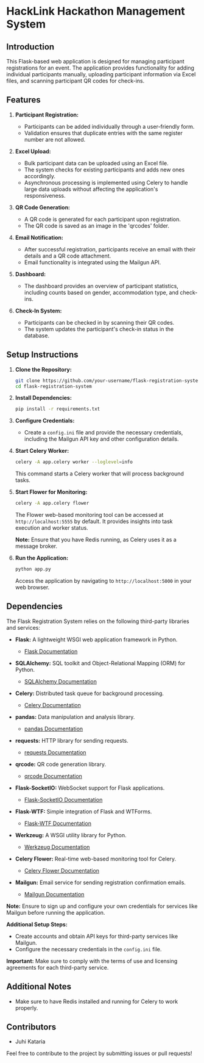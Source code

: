 # HackLink Hackathon Management System

## Introduction

This Flask-based web application is designed for managing participant registrations for an event. The application provides functionality for adding individual participants manually, uploading participant information via Excel files, and scanning participant QR codes for check-ins.

## Features

1. **Participant Registration:**
   - Participants can be added individually through a user-friendly form.
   - Validation ensures that duplicate entries with the same register number are not allowed.

2. **Excel Upload:**
   - Bulk participant data can be uploaded using an Excel file.
   - The system checks for existing participants and adds new ones accordingly.
   - Asynchronous processing is implemented using Celery to handle large data uploads without affecting the application's responsiveness.

3. **QR Code Generation:**
   - A QR code is generated for each participant upon registration.
   - The QR code is saved as an image in the 'qrcodes' folder.

4. **Email Notification:**
   - After successful registration, participants receive an email with their details and a QR code attachment.
   - Email functionality is integrated using the Mailgun API.

5. **Dashboard:**
   - The dashboard provides an overview of participant statistics, including counts based on gender, accommodation type, and check-ins.

6. **Check-In System:**
   - Participants can be checked in by scanning their QR codes.
   - The system updates the participant's check-in status in the database.

## Setup Instructions

1. **Clone the Repository:**
   ```bash
   git clone https://github.com/your-username/flask-registration-system.git
   cd flask-registration-system
   ```

2. **Install Dependencies:**
   ```bash
   pip install -r requirements.txt
   ```

3. **Configure Credentials:**
   - Create a `config.ini` file and provide the necessary credentials, including the Mailgun API key and other configuration details.

4. **Start Celery Worker:**
   ```bash
   celery -A app.celery worker --loglevel=info
   ```
   This command starts a Celery worker that will process background tasks.

5. **Start Flower for Monitoring:**
   ```bash
   celery -A app.celery flower
   ```
   The Flower web-based monitoring tool can be accessed at `http://localhost:5555` by default. It provides insights into task execution and worker status.

   **Note:** Ensure that you have Redis running, as Celery uses it as a message broker.

6. **Run the Application:**
   ```bash
   python app.py
   ```
   Access the application by navigating to `http://localhost:5000` in your web browser.

## Dependencies

The Flask Registration System relies on the following third-party libraries and services:

- **Flask:** A lightweight WSGI web application framework in Python.
  - [Flask Documentation](https://flask.palletsprojects.com/en/2.1.x/)

- **SQLAlchemy:** SQL toolkit and Object-Relational Mapping (ORM) for Python.
  - [SQLAlchemy Documentation](https://docs.sqlalchemy.org/en/20/)

- **Celery:** Distributed task queue for background processing.
  - [Celery Documentation](https://docs.celeryproject.org/en/stable/)

- **pandas:** Data manipulation and analysis library.
  - [pandas Documentation](https://pandas.pydata.org/pandas-docs/stable/)

- **requests:** HTTP library for sending requests.
  - [requests Documentation](https://docs.python-requests.org/en/latest/)

- **qrcode:** QR code generation library.
  - [qrcode Documentation](https://pypi.org/project/qrcode/)

- **Flask-SocketIO:** WebSocket support for Flask applications.
  - [Flask-SocketIO Documentation](https://flask-socketio.readthedocs.io/en/latest/)

- **Flask-WTF:** Simple integration of Flask and WTForms.
  - [Flask-WTF Documentation](https://flask-wtf.readthedocs.io/en/stable/)

- **Werkzeug:** A WSGI utility library for Python.
  - [Werkzeug Documentation](https://werkzeug.palletsprojects.com/en/3.1.x/)

- **Celery Flower:** Real-time web-based monitoring tool for Celery.
  - [Celery Flower Documentation](https://flower.readthedocs.io/en/latest/)

- **Mailgun:** Email service for sending registration confirmation emails.
  - [Mailgun Documentation](https://www.mailgun.com/)

**Note:** Ensure to sign up and configure your own credentials for services like Mailgun before running the application.

**Additional Setup Steps:**
- Create accounts and obtain API keys for third-party services like Mailgun.
- Configure the necessary credentials in the `config.ini` file.

**Important:** Make sure to comply with the terms of use and licensing agreements for each third-party service.



## Additional Notes

- Make sure to have Redis installed and running for Celery to work properly.

## Contributors

- Juhi Kataria

Feel free to contribute to the project by submitting issues or pull requests!

